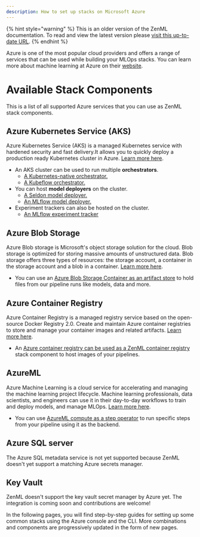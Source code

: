 ```yaml
---
description: How to set up stacks on Microsoft Azure
---
```


{% hint style="warning" %}
This is an older version of the ZenML documentation. To read and view the latest version please [visit this up-to-date URL](https://docs.zenml.io).
{% endhint %}


Azure is one of the most popular cloud providers and offers a range of services that can be used while building your MLOps stacks. You can learn more about machine learning at Azure on their [website](https://azure.microsoft.com/en-in/services/machine-learning/).

# Available Stack Components

This is a list of all supported Azure services that you can use as ZenML stack components.
## Azure Kubernetes Service (AKS)

Azure Kubernetes Service (AKS) is a managed Kubernetes service with hardened security and fast delivery.It allows you to quickly deploy a production ready Kubernetes cluster in Azure. [Learn more here](https://docs.microsoft.com/en-us/azure/aks/).


* An AKS cluster can be used to run multiple **orchestrators**.
    * [A Kubernetes-native orchestrator.](../../mlops-stacks/orchestrators/kubernetes.md)
    * [A Kubeflow orchestrator.](../../mlops-stacks/orchestrators/kubeflow.md)
* You can host **model deployers** on the cluster.
    * [A Seldon model deployer.](../../mlops-stacks/model-deployers/seldon.md)
    * [An MLflow model deployer.](../../mlops-stacks/model-deployers/mlflow.md)
* Experiment trackers can also be hosted on the cluster.
    * [An MLflow experiment tracker](../../mlops-stacks/model-deployers/mlflow.md)

## Azure Blob Storage

Azure Blob storage is Microsoft's object storage solution for the cloud. Blob storage is optimized for storing massive amounts of unstructured data. Blob storage offers three types of resources: the storage account, a container in the storage account and a blob in a container. [Learn more here](https://docs.microsoft.com/en-us/azure/storage/blobs/storage-blobs-introduction).

* You can use an [Azure Blob Storage Container as an artifact store](../../mlops-stacks/artifact-stores/azure-blob-storage.md) to hold files from our pipeline runs like models, data and more. 

## Azure Container Registry

Azure Container Registry is a managed registry service based on the open-source Docker Registry 2.0. Create and maintain Azure container registries to store and manage your container images and related artifacts. [Learn more here](https://docs.microsoft.com/en-us/azure/container-registry/container-registry-intro).

* An [Azure container registry can be used as a ZenML container registry](../../mlops-stacks/container-registries/azure.md) stack component to host images of your pipelines. 

## AzureML

Azure Machine Learning is a cloud service for accelerating and managing the machine learning project lifecycle. Machine learning professionals, data scientists, and engineers can use it in their day-to-day workflows to train and deploy models, and manage MLOps. [Learn more here](https://docs.microsoft.com/en-us/azure/machine-learning/overview-what-is-azure-machine-learning).

* You can use [AzureML compute as a step operator](../../mlops-stacks/step-operators/azureml.md) to run specific steps from your pipeline using it as the backend.

## Azure SQL server

The Azure SQL metadata service is not yet supported because ZenML doesn't yet support a matching Azure secrets manager.

## Key Vault

ZenML doesn't support the key vault secret manager by Azure yet. The integration is coming soon and contributions are welcome!

In the following pages, you will find step-by-step guides for setting up some common stacks using the Azure console and the CLI. More combinations and components are progressively updated in the form of new pages.

